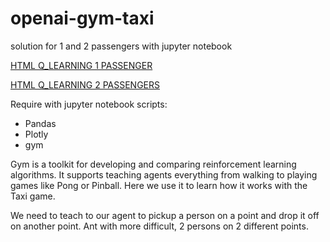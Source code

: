 # openai-gym-taxi
solution for 1 and 2 passengers with jupyter notebook

[HTML Q_LEARNING 1 PASSENGER](https://fahimbench.github.io/openai-gym-taxi/html/Q_Learning-1passenger.html)

[HTML Q_LEARNING 2 PASSENGERS](https://fahimbench.github.io/openai-gym-taxi/html/Q_Learning-2passengers.html)

Require with jupyter notebook scripts:
 - Pandas
 - Plotly
 - gym

Gym is a toolkit for developing and comparing reinforcement learning algorithms. It supports teaching agents everything from walking to playing games like Pong or Pinball. Here we use it to learn how it works with the Taxi game.

We need to teach to our agent to pickup a person on a point and drop it off on another point. Ant with more difficult, 2 persons on 2 different points.
